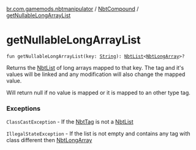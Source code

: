 [br.com.gamemods.nbtmanipulator](../index.md) / [NbtCompound](index.md) / [getNullableLongArrayList](./get-nullable-long-array-list.md)

# getNullableLongArrayList

`fun getNullableLongArrayList(key: `[`String`](https://kotlinlang.org/api/latest/jvm/stdlib/kotlin/-string/index.html)`): `[`NbtList`](../-nbt-list/index.md)`<`[`NbtLongArray`](../-nbt-long-array/index.md)`>?`

Returns the [NbtList](../-nbt-list/index.md) of long arrays mapped to that key. The tag and it's values will be linked and any modification will
also change the mapped value.

Will return null if no value is mapped or it is mapped to an other type tag.

### Exceptions

`ClassCastException` - If the [NbtTag](../-nbt-tag/index.md) is not a [NbtList](../-nbt-list/index.md)

`IllegalStateException` - If the list is not empty and contains any tag with class different then [NbtLongArray](../-nbt-long-array/index.md)